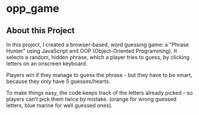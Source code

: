 # opp_game

## About this Project

In this project, I created a browser-based, word guessing game: a "Phrase Hunter" using JavaScript and OOP (Object-Oriented Programming). 
It selects a random, hidden phrase, which a player tries to guess, by clicking letters on an onscreen keyboard.

Players win if they manage to guess the phrase - but  they have to be smart, because they only have 5 guesses/hearts.

To make things easy, the code keeps track of the letters already picked - so players can't pick them twice by mistake. 
(orange for wrong guessed letters, blue marine for well guessed ones).


